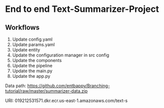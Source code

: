 # End to end Text-Summarizer-Project

## Workflows

1. Update config.yaml
2. Update params.yaml
3. Update entity
4. Update the configuration manager in src config
5. Update the components
6. Update the pipeline
7. Update the main.py
8. Update the app.py


Data path: 
https://github.com/entbappy/Branching-tutorial/raw/master/summarizer-data.zip


URI: 019212531571.dkr.ecr.us-east-1.amazonaws.com/text-s